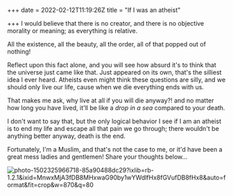 +++
date = 2022-02-12T11:19:26Z
title = "If I was an atheist"

+++
I would believe that there is no creator, and there is no objective morality or meaning; as everything is relative.

All the existence, all the beauty, all the order, all of that popped out of nothing!  
  
Reflect upon this fact alone, and you will see how absurd it's to think that the universe just came like that. Just appeared on its own, that's the silliest idea I ever heard. Atheists even might think these questions are silly, and we should only live our life, cause when we die everything ends with us.  
  
That makes me ask, why live at all if you will die anyway?! and no matter how long you have lived, it'll be like a _drop in a sea_ compared to your death.  
  
I don't want to say that, but the only logical behavior I see if I am an atheist is to end my life and escape all that pain we go through; there wouldn't be anything better anyway, death is the end.  
  
Fortunately, I'm a Muslim, and that's not the case to me, or it'd have been a great mess ladies and gentlemen! Share your thoughts below...

![photo-1502325966718-85a90488dc29?ixlib=rb-1.2.1&ixid=MnwxMjA3fDB8MHxwaG90by1wYWdlfHx8fGVufDB8fHx8&auto=format&fit=crop&w=870&q=80](https://images.unsplash.com/photo-1502325966718-85a90488dc29?ixlib=rb-1.2.1&ixid=MnwxMjA3fDB8MHxwaG90by1wYWdlfHx8fGVufDB8fHx8&auto=format&fit=crop&w=870&q=80 "photo-1502325966718-85a90488dc29?ixlib=rb-1.2.1&ixid=MnwxMjA3fDB8MHxwaG90by1wYWdlfHx8fGVufDB8fHx8&auto=format&fit=crop&w=870&q=80")